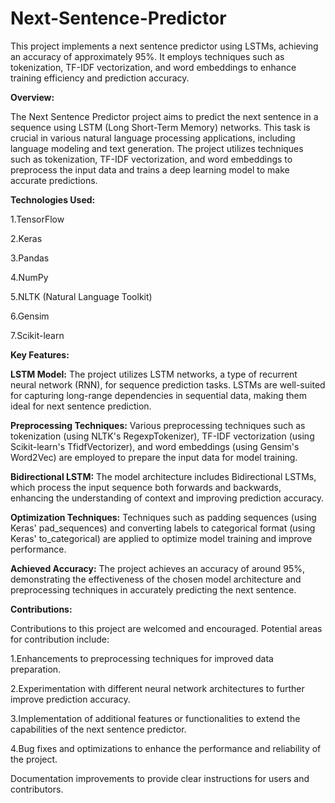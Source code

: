 # Next-Sentence-Predictor
This project implements a next sentence predictor using LSTMs, achieving an accuracy of approximately 95%. It employs techniques such as tokenization, TF-IDF vectorization, and word embeddings to enhance training efficiency and prediction accuracy.

**Overview:**

The Next Sentence Predictor project aims to predict the next sentence in a sequence using LSTM (Long Short-Term Memory) networks. This task is crucial in various natural language processing applications, including language modeling and text generation. The project utilizes techniques such as tokenization, TF-IDF vectorization, and word embeddings to preprocess the input data and trains a deep learning model to make accurate predictions.

**Technologies Used:**

1.TensorFlow

2.Keras

3.Pandas

4.NumPy

5.NLTK (Natural Language Toolkit)

6.Gensim

7.Scikit-learn

**Key Features:**

**LSTM Model:** The project utilizes LSTM networks, a type of recurrent neural network (RNN), for sequence prediction tasks. LSTMs are well-suited for capturing long-range dependencies in sequential data, making them ideal for next sentence prediction.

**Preprocessing Techniques:** Various preprocessing techniques such as tokenization (using NLTK's RegexpTokenizer), TF-IDF vectorization (using Scikit-learn's TfidfVectorizer), and word embeddings (using Gensim's Word2Vec) are employed to prepare the input data for model training.

**Bidirectional LSTM:** The model architecture includes Bidirectional LSTMs, which process the input sequence both forwards and backwards, enhancing the understanding of context and improving prediction accuracy.

**Optimization Techniques:** Techniques such as padding sequences (using Keras' pad_sequences) and converting labels to categorical format (using Keras' to_categorical) are applied to optimize model training and improve performance.

**Achieved Accuracy:** The project achieves an accuracy of around 95%, demonstrating the effectiveness of the chosen model architecture and preprocessing techniques in accurately predicting the next sentence.

**Contributions:**

Contributions to this project are welcomed and encouraged. Potential areas for contribution include:

1.Enhancements to preprocessing techniques for improved data preparation.

2.Experimentation with different neural network architectures to further improve prediction accuracy.

3.Implementation of additional features or functionalities to extend the capabilities of the next sentence predictor.

4.Bug fixes and optimizations to enhance the performance and reliability of the project.

Documentation improvements to provide clear instructions for users and contributors.
